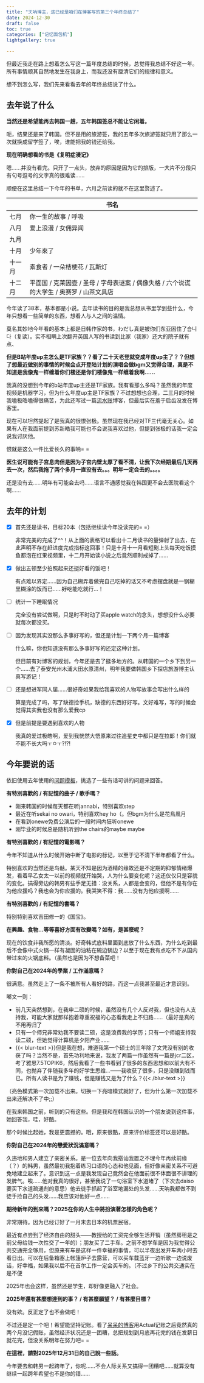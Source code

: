 ```yaml
---
title: "天呐博主，这已经是咱们在博客写的第三个年终总结了"
date: 2024-12-30
draft: false
toc: true
categories: ["记忆面包机"]
lightgallery: true

---
```




但最近我走在路上想着怎么写这一篇年度总结的时候，总觉得我总结不好这一年。所有事情顺其自然地发生在我身上，而我还没有厘清它们的规律和意义。

想不到怎么写，我们先来看看去年的年终总结说了什么。

## 去年说了什么

**当然还是希望能再去韩国一趟，五年韩国签总不能让它闲着。**

呃，结果还是来了韩国。但不是用的旅游签，我的五年多次旅游签就只用了那么一次就换成留学签了，唉，谁能把我的钱还给我。

**现在明确想看的书是《复明症漫记》**

嗯……并没有看完。只开了一点头，放弃的原因是因为它的排版，一大片不分段只有句号逗号的文字真的很难读……

顺便在这里总结一下今年的书单，六月之前读的就不在这里赘述了。

||书名|
|----|----|
|七月|你一生的故事 / 呼吸|
|八月|爱上浪漫 / 女佣异闻|
|九月||
|十月|少年來了|
|十一月|素食者 / 一朵桔梗花 / 瓦斯灯|
|十二月|平面国 / 克莱因壶 / 圣母 / 字母表谜案 / 偶像失格 / 六个说谎的大学生 / 奥赛罗 / 山茶文具店|

今年读了38本，基本都是小说。去年读书的目的是我总想从书里学到些什么，今年只想看一些简单的东西，想看人与人之间的温情。

莫名其妙地今年看的基本上都是日韩作家的书，わだし真是被你们东亚困住了습니다（复读）。实不相瞒上次翻开英国人写的书读到比家（我家）还大的院子就有点、

**但是B站年度up主怎么是TF家族？？看了二十天老登就变成年度up主了？？但想了想最近做别的事情的时候会点开登陆计划的演唱会做bgm又觉得合理，真是不知道是我像鬼一样缠着你们楼还是你们楼像鬼一样缠着我啊……**

我真的没想到今年的b站年度up主还是TF家族。我有看那么多吗？虽然我的年度视频是机器学习，但为什么年度up主是TF家族？不过想想也合理，二三月的时候我嗑极皓嗑得很痛苦，为此还写过一篇[流水账](https://written.iceco.icu/2024/sns/)博客，但最后实在羞于启齿没发在博客里。

现在可以坦然提起了是我真的很恨张极。虽然现在我已经对TF三代毫无关心。如果有人在我面前提到苏新皓我可能也不会说我喜欢过他，但提到张极的话我一定会说我讨厌他。

恨就是这么一件比爱长久的事呐= =

**医生说可能有子宫息肉但是因为子宫内壁太厚了看不清，让我下次经期最后几天再去一次，然后我拖了两个多月一直没有去。。。明年一定会去的。。。。**

还是没有去……明年有可能会去吗……语言不通感觉我在韩国更不会去医院看这个啊……

## 去年的计划

- [x] 首先还是读书，目标20本（包括继续读今年没读完的= =）
  
  非常完美的完成了^^！从上面的表格可以看出十二月读书的量弹射了出去，在此声明不存在赶进度完成指标这回事！只是十月十一月看短剧上头每天吃饭摸鱼都泡在红果视频里，十二月开始读小说之后竟然顺利戒掉了……

- [x] 做出五顿至少拍照起来还挺好看的饭吧！

  有点难以界定……因为自己糊弄着做完自己吃掉的话又不考虑摆盘就是一锅糊里糊涂的饭而已……~~好吃~~能吃就行…！

- [ ] 统计一下睡眠情况
  
  完全没有尝试做啊，只是时不时动了买apple watch的念头，想想没什么必要就每次都没买。

- [ ] 因为发现其实没那么多事好写的，但还是计划一下两个月一篇博客
  
  什么嘛，你也知道没有那么多事好写的还定这种计划。

  但目前有对博客的规划，今年还是去了挺多地方的。从韩国的一个乡下到另一个……去了泰安光州木浦大田水原清州，明年我要做韩国乡下探店旅游博主认真写游记！

- [ ] 还是想进军同人届……很好奇如果我给我喜欢的人物写故事会写出什么样的

  算是完成了吗，写了缺德捡手机，缺德的东西好好写。文好难写，写的时候会觉得其实我也没有那么爱我cp

- [x] 但是前提是要遇到喜欢的人物
  
  我真的爱过极皓啊，爱到我恍然大悟原来过往追星史中都只是在拉郎！你们就不能不长大吗ㅜㅇㅜ?!?!

## 今年要说的话

依旧使用去年使用的[问题模板](https://be-water.notion.site/2023-2024-26-b644c0cf3f2d42fd8c3afc35a369e84e)，挑选了一些有话可讲的问题来回答。

**有特別喜歡的 / 有記憶的曲子 / 歌手嗎？**

- 刚来韩国的时候每天都在听jannabi，特别喜欢step
- 最近在听sekai no owari，特别喜欢hey ho（。但bgm为什么是花鳥風月
- 在看到onewe免费公演后的一段时间内狂听onewe
- 刚毕业的时候总是随机听到the chairs的maybe maybe

**有特別喜歡的 / 有記憶的電影嗎？**

今年不知道从什么时候开始中断了电影的标记，以至于记不清下半年都看了什么。

特别喜欢的当然还是鸟骷。某天不知是因为酒精的缘故还是不定期的抑郁情绪爆发，看着早乙女太一以前的视频就开始哭，人为什么要变化呢？这还仅仅只是容貌的变化。搞得旁边的韩男有些手足无措：没关系，人都是会变的，但他不是有你在为他应援吗？我也会为你应援的。我哭笑不得：我……没有为他应援啊……

**有特別喜歡的 / 有記憶的書嗎？**

特别特别喜欢吉田修一的《国宝》。

**在興趣、食物…等等喜好方面有改變嗎？如有，是甚麼呢？**

现在的饮食非我所愿的清淡。好奇韩式底料里面到底放了什么东西，为什么吃到最后不会像中式火锅一样有凝固的油粘在碗边锅边？以至于现在我有点吃不下从国内带过来的火锅底料。（虽然也是因为不想备菜吧！

**你對自己在2024年的學業 / 工作滿意嗎？**

很满意。虽然走上了一条不被所有人看好的路，而这一点我甚至最近才意识到。

嘟文一则：
- 前几天突然想到，在我申二硕的时候，虽然没有几个人反对我，但也没有人支持我，可能大家就那样抱着尊重祝福的心态看我走上不归路……（最好是真的不用再归了
- 只有一个师兄非常劝我不要读二硕，这是浪费我的学历；只有一个师姐支持我读二硕，但她觉得计算机是夕阳产业……
- {{< blur-text >}}但是我在想，难道我第一个硕士的三年除了文凭没有别的收获了吗？当然不是，首先功利地来说，我发了两篇一作虽然有一篇是jcr二区，考了雅思7.5TOPIK6，然后我看了一些书看到了很多的东西思想和以前大有不同，也抛弃了伴随我多年的好学生思维...——我收获了很多，只是没赚到钱而已。所有人读书是为了赚钱，但是赚钱又是为了什么？{{< /blur-text >}}

（亮色模式第一次加载不出来。切换一下亮暗模式就好了，但为什么第一次加载不出来还解决不了中;;）

在我来韩国之前，听到的只有这些。但是我和在韩国认识的一个朋友说到这件事，她回答我，哇，好酷。

那个时候比起她，我是更震撼的。哦，原来很酷，原来评价标签还可以是好酷。

**你對自己在2024年的戀愛狀況滿意嗎？**

久违地和男人建立了亲密关系。是一位去年向我搭讪我置之不理今年再续前缘（？）的韩男，虽然最初我抱着练习口语的心态和他见面，但好像亲密关系不可避免地建立起来了。意识到这一点是我发现自己竟然会在他面前很不体面很不讲理的发脾气。唉……他对我真的很好，甚至我说了一句浴室下水道堵了（下次去daiso要买下水道疏通剂的意思）他去徒手抓起了浴室地漏处的头发……天呐我都做不到徒手捡自己的头发……我应该对他好一点……

**期待新年的到來嗎？2025在你的人生中將扮演著怎樣的角色呢？**

非常期待。因为已经订好了一月末去日本的机票民宿。

最近有点尝到了经济自由的甜头——教授给的工资完全够生活开销（虽然房租是之前父母给钱一次性交了一年的）；朋友买了二手车。之前不想学车是因为我觉得公共交通完全够用，但原来有车是这样一件幸福的事情，可以半夜出发开车两小时去看日出。可以在后备箱塞上帐篷炉子去露营，可以买车载蓝牙一边听歌一边说废话，好幸福，如果我以后不在首尔工作一定会买车的。（不过乡下的公共交通实在是不便

2025年也会这样，虽然还是学生，却好像更融入了社会。

**2025年還有甚麼想達到的事？ / 有甚麼願望？ / 有甚麼目標？**

没有欸。反正定了也不会做吧！

不过还是定一个吧！希望能坚持记账。看了[呆呆的博客](https://graugris.icu/posts/2024/actual/)用Actual记账之后竟然真的两个月没记假账，虽然经济状况还是一团糟，总把规划到月底再花完的钱在发薪日就花完，但没关系明年在努力吧= =

**在這裡，請對2025年12月31日的自己說一些話。**

今年要去和韩男一起跨年了，你呢……不会人际关系又搞得一团糟吧……就算没有继续一起跨年希望也不是你的错……